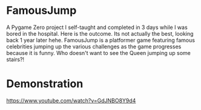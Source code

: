 # FamousJump
A Pygame Zero project I self-taught and completed in 3 days while I was bored in the hospital. Here is the outcome. Its not actually the best, looking back 1 year later hehe. 
FamousJump is a platformer game featuring famous celebrities jumping up the various challenges as the game progresses because it is funny. Who doesn't want to see the Queen jumping up some stairs?!

# Demonstration
https://www.youtube.com/watch?v=GdJNBO8Y9d4
